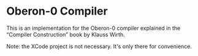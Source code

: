 # Oberon-0 Compiler

This is an implementation for the Oberon-0 compiler explained in the “Compiler Construction” book by Klauss Wirth.

Note: the XCode project is not necessary. It's only there for convenience.